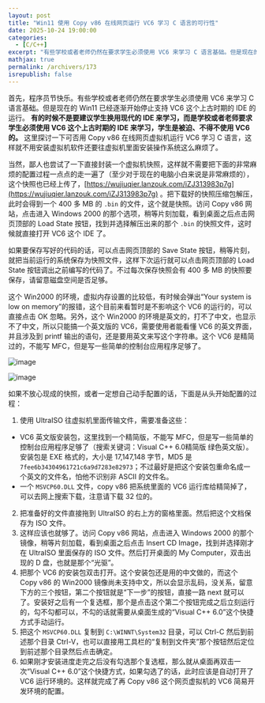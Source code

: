```yaml
---
layout: post
title: "Win11 使用 Copy v86 在线网页运行 VC6 学习 C 语言的可行性"
date: 2025-10-24 19:00:00
categories: 
  - [C/C++]
excerpt: "有些学校或者老师仍然在要求学生必须使用 VC6 来学习 C 语言基础。但是现在的 Win11 已经逐渐开始停止支持 VC6 这个上古时期的 IDE 的运行。 有的时候不是要建议学生换用现代的 IDE 来学习，而是学校或者老师要求学生必须使用 VC6 这个上古时期的 IDE 来学习，学生是被迫、不得不使用 VC6 的。这里探讨一下可否用 Copy v86 在线网页虚拟机运行 VC6 学习 C 语言，这样就不用安装虚拟机软件还要往虚拟机里面安装操作系统这么麻烦了。"
mathjax: true
permalink: /archivers/173
isrepublish: false
---
```


首先，程序员节快乐。有些学校或者老师仍然在要求学生必须使用 VC6 来学习 C 语言基础。但是现在的 Win11 已经逐渐开始停止支持 VC6 这个上古时期的 IDE 的运行。 **有的时候不是要建议学生换用现代的 IDE 来学习，而是学校或者老师要求学生必须使用 VC6 这个上古时期的 IDE 来学习，学生是被迫、不得不使用 VC6 的。** 这里探讨一下可否用 Copy v86 在线网页虚拟机运行 VC6 学习 C 语言，这样就不用安装虚拟机软件还要往虚拟机里面安装操作系统这么麻烦了。

当然，鄙人也尝试了一下直接封装一个虚拟机快照，这样就不需要把下面的非常麻烦的配置过程一点点的走一遍了（至少对于现在的电脑小白来说是非常麻烦的），这个快照也已经上传了，[https://wujiuqier.lanzouk.com/iZJ313983p7g](https://wujiuqier.lanzouk.com/iZJ313983p7g) 。把下载好的快照压缩包解压，此时会得到一个 400 多 MB 的 ```.bin``` 的文件，这个就是快照。访问 Copy v86 网站，点击进入 Windows 2000 的那个选项，稍等片刻加载，看到桌面之后点击网页顶部的 Load State 按钮，找到并选择解压出来的那个 ```.bin``` 的快照文件，这时候就直接打开 VC6 这个 IDE 了。

如果要保存写好的代码的话，可以点击网页顶部的 Save State 按钮，稍等片刻，就把当前运行的系统保存为快照文件，这样下次运行就可以点击网页顶部的 Load State 按钮调出之前编写的代码了。不过每次保存快照会有 400 多 MB 的快照要保存，请留意磁盘空间是否足够。

这个 Win2000 的环境，虚拟内存设置的比较低，有时候会弹出“Your system is low on memory”的报错，这个目前来看暂时是不影响这个 VC6 的运行的，可以直接点击 OK 忽略。另外，这个 Win2000 的环境是英文的，打不了中文，也显示不了中文，所以只能搞一个英文版的 VC6，需要使用者能看懂 VC6 的英文界面，并且涉及到 printf 输出的语句，还是要用英文来写这个字符串。这个 VC6 是精简过的，不能写 MFC，但是写一些简单的控制台应用程序足够了。

![image](https://images.weserv.nl/?url=https://img2024.cnblogs.com/blog/2259503/202510/2259503-20251027174320654-1347475663.png)

![image](https://images.weserv.nl/?url=https://img2024.cnblogs.com/blog/2259503/202510/2259503-20251027174334423-2109133679.png)

如果不放心现成的快照，或者一定想自己动手配置的话，下面是从头开始配置的过程：

1. 使用 UltraISO 往虚拟机里面传输文件，需要准备这些：
 - VC6 英文版安装包，这里找到一个精简版，不能写 MFC，但是写一些简单的控制台应用程序足够了（搜索关键词：Visual C++ 6.0精简版 绿色英文版）。安装包是 EXE 格式的，大小是 17,147,148 字节，MD5 是 ```7fee6b34304961721c6a9d7283e82973```；不过最好是把这个安装包重命名成一个英文的文件名，怕他不识别非 ASCII 的文件名。
 - 一个 ```MSVCP60.DLL``` 文件，copy v86 把系统里面的 VC6 运行库给精简掉了，可以去网上搜索下载，注意请下载 32 位的。
2. 把准备好的文件直接拖到 UltraISO 的右上方的窗格里面。然后把这个文档保存为 ISO 文件。
3. 这样应该也就够了。访问 Copy v86 网站，点击进入 Windows 2000 的那个镜像，稍等片刻加载，看到桌面之后点击 Insert CD Image，找到并选择刚才在 UltraISO 里面保存的 ISO 文件。然后打开桌面的 My Computer，双击出现的 D 盘，也就是那个“光驱”。
4. 把那个 VC6 的安装包双击打开。这个安装包还是用的中文做的，而这个 Copy v86 的 Win2000 镜像尚未支持中文，所以会显示乱码，没关系，留意下方的三个按钮，第二个按钮就是“下一步”的按钮，直接一路 next 就可以了。安装好之后有一个复选框，那个是点击这个第二个按钮完成之后立刻运行的，勾不勾都可以，不勾的话就需要从桌面生成的“Visual C++ 6.0”这个快捷方式手动运行。
5. 把这个 ```MSVCP60.DLL``` 复制到 ```C:\WINNT\System32``` 目录，可以 Ctrl-C 然后到前述那个目录 Ctrl-V，也可以直接用工具栏的“复制到文件夹”那个按钮然后定位到前述那个目录然后点击确定。
6. 如果刚才安装进度走完之后没有勾选那个复选框，那么就从桌面再双击一次“Visual C++ 6.0”这个快捷方式，如果勾选了的话，此时应该是自动打开了 VC6 运行环境的。这样就完成了再 Copy v86 这个网页虚拟机的 VC6 简易开发环境的配置。
